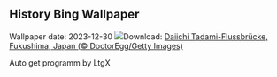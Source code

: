 ## History Bing Wallpaper
Wallpaper date: 2023-12-30
![](https://www.bing.com/th?id=OHR.TadamiWinter_DE-DE9740554519_UHD.jpg&w=1000)Download: [Daiichi Tadami-Flussbrücke, Fukushima, Japan (© DoctorEgg/Getty Images)](https://www.bing.com/th?id=OHR.TadamiWinter_DE-DE9740554519_UHD.jpg)

Auto get programm by LtgX
